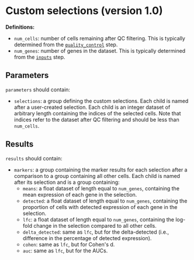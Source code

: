 # Custom selections (version 1.0)

**Definitions:**

- `num_cells`: number of cells remaining after QC filtering.
  This is typically determined from the [`quality_control`](../quality_control/v1_0.md) step.
- `num_genes`: number of genes in the dataset.
  This is typically determined from the [`inputs`](../inputs/v1_0.md) step.

## Parameters

`parameters` should contain:

- `selections`: a group defining the custom selections.
  Each child is named after a user-created selection.
  Each child is an integer dataset of arbitrary length containing the indices of the selected cells.
  Note that indices refer to the dataset after QC filtering and should be less than `num_cells`.

## Results

`results` should contain:

- `markers`: a group containing the marker results for each selection after a comparison to a group containing all other cells.
  Each child is named after its selection and is a group containing:
  - `means`: a float dataset of length equal to `num_genes`, containing the mean expression of each gene in the selection.
  - `detected`: a float dataset of length equal to `num_genes`, containing the proportion of cells with detected expression of each gene in the selection.
  - `lfc`: a float dataset of length equal to `num_genes`, containing the log-fold change in the selection compared to all other cells.
  - `delta_detected`: same as `lfc`, but for the delta-detected (i.e., difference in the percentage of detected expression).
  - `cohen`: same as `lfc`, but for Cohen's d.
  - `auc`: same as `lfc`, but for the AUCs.

